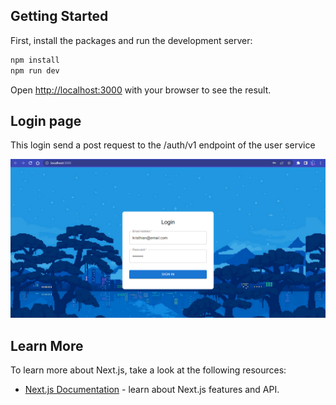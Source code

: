 ## Getting Started

First, install the packages and run the development server:

```bash
npm install
npm run dev
```

Open [http://localhost:3000](http://localhost:3000) with your browser to see the result.

## Login page

This login send a post request to the /auth/v1 endpoint of the user service

![Login](img/s1.png)

## Learn More

To learn more about Next.js, take a look at the following resources:

- [Next.js Documentation](https://nextjs.org/docs) - learn about Next.js features and API.